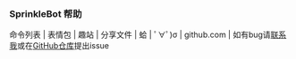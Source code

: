 ### SprinkleBot 帮助
命令列表
| 表情包 | 趣站 | 分享文件 | 蛤 |  ﾟ∀ﾟ)σ | github.com |
如有bug请[联系我](mailto:admin@spr233.eu.org)或在[GitHub仓库](https://github.com/pntang/dx_xb/issues)提出issue
